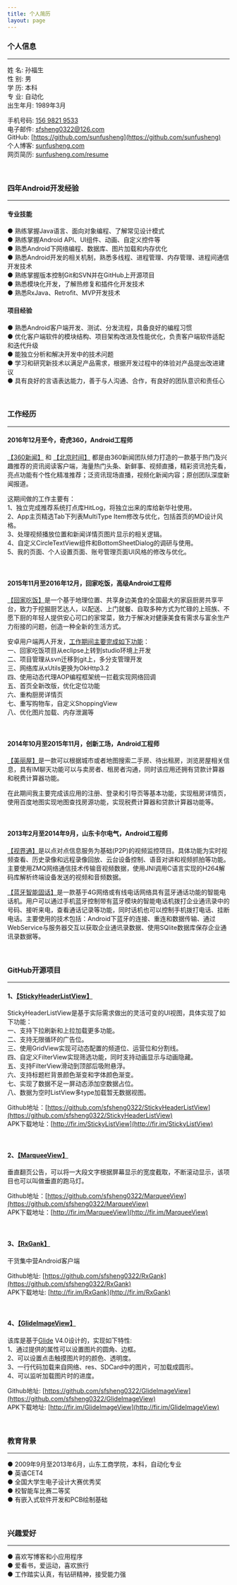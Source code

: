 ```yaml
---
title: 个人简历
layout: page
---
```


### 个人信息  
***

姓 名: 孙福生  
性 别: 男  
学 历: 本科  
专 业: 自动化  
出生年月: 1989年3月  

手机号码: [156 9821 9533]()  
电子邮件: [sfsheng0322@126.com]()  
GitHub: [https://github.com/sunfusheng](https://github.com/sunfusheng)  
个人博客: [sunfusheng.com](http://sunfusheng.com/)  
网页简历: [sunfusheng.com/resume](http://sunfusheng.com/resume/)

<br/>

### 四年Android开发经验  
***

#### 专业技能  

● 熟练掌握Java语言、面向对象编程、了解常见设计模式  
● 熟练掌握Android API、UI组件、动画、自定义控件等  
● 熟悉Android下网络编程、数据库、图⽚加载和内存优化  
● 熟悉Android开发的相关机制，熟悉多线程、进程管理、内存管理、进程间通信开发技术  
● 熟练掌握版本控制Git和SVN并在GitHub上开源项目  
● 熟悉模块化开发，了解热修复和插件化开发技术  
● 熟悉RxJava、Retrofit、MVP开发技术  

#### 项目经验

● 熟悉Android客户端开发、测试、分发流程，具备良好的编程习惯   
● 优化客户端软件的模块结构、项目架构改进及性能优化，负责客户端软件适配和迭代升级  
● 能独立分析和解决开发中的技术问题  
● 学习和研究新技术以满足产品需求，根据开发过程中的体验对产品提出改进建议  
● 具有良好的言语表达能力，善于与人沟通、合作，有良好的团队意识和责任心  

<br/>

### 工作经历  
***  

#### 2016年12月至今，奇虎360，Android工程师

[【360新闻】](http://app.mi.com/details?id=com.so.news.activity) 和 [【北京时间】](http://app.mi.com/details?id=com.btime.bjtime) 都是由360新闻团队倾力打造的一款基于热门及兴趣推荐的资讯阅读客户端，海量热门头条、新鲜事、视频直播，精彩资讯抢先看，亮点功能有个性化精准推荐；泛资讯现场直播，视频化新闻内容；原创团队深度新闻报道。 

这期间做的工作主要有：  
1、独立完成推荐系统打点库HitLog，将独立出来的库给新华社使用。  
2、App主页精选Tab下列表MultiType Item修改与优化，包括首页的MD设计风格。  
3、处理视频播放位置和新闻详情页图片显示的相关逻辑。  
4、自定义CircleTextView组件和BottomSheetDialog的调研与使用。  
5、我的页面、个人设置页面、账号管理页面UI风格的修改与优化。

<br/>

#### 2015年11月至2016年12月，回家吃饭，高级Android工程师
 
[【回家吃饭】](http://www.jiashuangkuaizi.com/)是一个基于地理位置、共享身边美食的全国最大的家庭厨房共享平台，致力于挖掘厨艺达人，以配送、上门就餐、自取多种方式为忙碌的上班族、不愿下厨的年轻人提供安心可口的家常菜，致力于解决对健康美食有需求与富余生产力衔接的问题，创造一种全新的生活方式。

安卓用户端两人开发，[工作期间主要完成如下功能](http://www.jianshu.com/p/329312a93266)：   
一、回家吃饭项目从eclipse上转到studio环境上开发  
二、项目管理从svn迁移到git上，多分支管理开发  
三、网络库从xUtils更换为OkHttp3.2  
四、使用动态代理AOP编程框架统一拦截实现网络回调  
五、首页全新改版，优化定位功能  
六、重构厨房详情页  
七、重写购物车，自定义ShoppingView  
八、优化图片加载、内存泄漏等  

<br/>

#### 2014年10月至2015年11月，创新工场，Android工程师

[【美丽屋】](http://bj.meiliwu.com/)是一款可以根据城市或者地图搜索二手房、待出租房，浏览房屋相关信息，具有IM聊天功能可以与卖房者、租房者沟通，同时该应用还拥有贷款计算器和税费计算器功能。

在此期间我主要完成该应用的注册、登录和引导页等基本功能，实现租房详情页，使用百度地图实现地图查找房源功能，实现税费计算器和贷款计算器功能等。

<br/>

####  2013年2月至2014年9月，山东卡尔电气，Android工程师

[【视界通】](http://www.kaer.cn/pro-836.html)是以点对点信息服务为基础(P2P)的视频监控项目。具体功能为实时视频查看、历史录像和远程录像回放、云台设备控制、语音对讲和视频抓拍等功能。主要使用ZMQ网络通信技术传输音视频数据，使用JNI调用C语言实现的H264解码库解析终端设备发送的视频和音频数据。
 
[【蓝牙智能固话】](http://www.kaer.cn/pro-834.html)是一款基于4G网络或有线电话网络具有蓝牙通话功能的智能电话机。用户可以通过手机蓝牙控制带有蓝牙模块的智能电话机拨打企业通讯录中的号码、接听来电，查看通话记录等功能，同时话机也可以控制手机拨打电话、挂断电话。主要使用的技术包括：Android下蓝牙的连接、重连和数据传输、通过WebService与服务器交互以获取企业通讯录数据、使用SQlite数据库保存企业通讯录数据等。

<br/>

### GitHub开源项目  
***  

#### 1、[【StickyHeaderListView】](https://github.com/sfsheng0322/StickyHeaderListView)

StickyHeaderListView是基于实际需求做出的灵活可变的UI视图，具体实现了如下功能：  
一、支持下拉刷新和上拉加载更多功能。  
二、支持无限循环的广告位。  
三、使用GridView实现可动态配置的频道位、运营位和分割线。  
四、自定义FilterView实现筛选功能，同时支持动画显示与动画隐藏。  
五、支持FilterView滑动到顶部后吸附悬浮。  
六、支持标题栏背景颜色渐变和字体颜色渐变。  
七、实现了数据不足一屏动态添加空数据占位。  
八、数据为空时ListView多type加载暂无数据视图。  

Github地址：[https://github.com/sfsheng0322/StickyHeaderListView](https://github.com/sfsheng0322/StickyHeaderListView)  
APK下载地址：[http://fir.im/StickyListView](http://fir.im/StickyListView)

<br/>

#### 2、[【MarqueeView】](https://github.com/sfsheng0322/MarqueeView)

垂直翻页公告，可以将一大段文字根据屏幕显示的宽度截取，不断滚动显示，该项目也可以叫做垂直的跑马灯。

Github地址：[https://github.com/sfsheng0322/MarqueeView](https://github.com/sfsheng0322/MarqueeView)  
APK下载地址：[http://fir.im/MarqueeView](http://fir.im/MarqueeView)

<br/>

#### 3、[【RxGank】](https://github.com/sfsheng0322/RxGank)

干货集中营Android客户端

Github地址: [https://github.com/sfsheng0322/RxGank](https://github.com/sfsheng0322/RxGank)  
APK下载地址: [http://fir.im/RxGank](http://fir.im/RxGank)

<br/>

#### 4、[【GlideImageView】](https://github.com/sfsheng0322/GlideImageView)

该库是基于[Glide](https://github.com/bumptech/glide) V4.0设计的，实现如下特性:  
1、通过提供的属性可以设置图片的圆角、边框。  
2、可以设置点击触摸图片时的颜色、透明度。  
3、一行代码加载来自网络、res、SDCard中的图片，可加载成圆形。  
4、可以监听加载图片时的进度。 

Github地址: [https://github.com/sfsheng0322/GlideImageView](https://github.com/sfsheng0322/GlideImageView)  
APK下载地址: [http://fir.im/GlideImageView](http://fir.im/GlideImageView)

<br/>

### 教育背景  
***  

● 2009年9月至2013年6月，山东工商学院，本科，自动化专业  
● 英语CET4  
● 全国大学生电子设计大赛优秀奖  
● 校智能车比赛二等奖  
● 有嵌入式软件开发和PCB绘制基础  

<br/>

### 兴趣爱好  
***  

● 喜欢写博客和小应用程序  
● 爱看书，爱运动，喜欢旅行  
● 工作踏实认真，有钻研精神，接受能力强  









